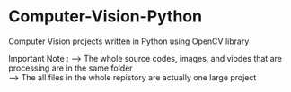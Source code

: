 # Computer-Vision-Python
Computer Vision projects written in Python using OpenCV library

Important Note :
--> The whole source codes, images, and viodes that are processing are in the same folder <br>
--> The all files in the whole repistory are actually one large project

